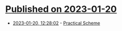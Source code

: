 # [Published on 2023-01-20](index.md)

* [2023-01-20, 12:28:02](https://news.ycombinator.com/item?id=34452163) - [Practical Scheme](http://practical-scheme.net/)
